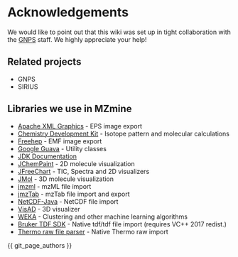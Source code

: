 # Acknowledgements

We would like to point out that this wiki was set up in tight collaboration with
the [GNPS](https://ccms-ucsd.github.io/GNPSDocumentation/) staff. We highly appreciate your help!


## Related projects
- GNPS
- SIRIUS


## Libraries we use in MZmine
- [Apache XML Graphics](https://xmlgraphics.apache.org/commons/) - EPS image export
- [Chemistry Development Kit](http://cdk.sourceforge.net) - Isotope pattern and molecular calculations
- [Freehep](http://java.freehep.org) - EMF image export
- [Google Guava](https://github.com/google/guava) - Utility classes
- [JDK Documentation](https://dev.java)
- [JChemPaint](https://jchempaint.github.io/) - 2D molecule visualization
- [JFreeChart](http://www.jfree.org/jfreechart) - TIC, Spectra and 2D visualizers
- [JMol](http://jmol.sourceforge.net) - 3D molecule visualization
- [jmzml](https://code.google.com/p/jmzml) - mzML file import
- [jmzTab](https://code.google.com/p/mztab/wiki/jmzTab) - mzTab file import and export
- [NetCDF-Java](http://www.unidata.ucar.edu/software/netcdf-java/) - NetCDF file import
- [VisAD](http://www.ssec.wisc.edu/~billh/visad.html) - 3D visualizer
- [WEKA](http://www.cs.waikato.ac.nz/ml/weka/) - Clustering and other machine learning algorithms
- [Bruker TDF SDK](https://www.bruker.com/de.html) - Native tdf/tdf file import (requires VC++ 2017 redist.)
- [Thermo raw file parser](https://github.com/compomics/ThermoRawFileParser) - Native Thermo raw import

{{ git_page_authors }}